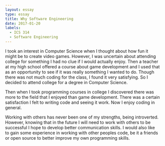 ```yaml
---
layout: essay
type: essay
title: Why Software Engineering
date: 2017-01-20
labels: 
  - ICS 314
  - Software Engineering
---
```


I took an interest in Computer Science when I thought about how fun it might be to create video games. However, I was uncertain about attending college for something I had no clue if I would actually enjoy. Then a teacher at my high school offered a course about game development and I used that as an opportunity to see if it was really something I wanted to do. Though there was not much coding for the class, I found it very satisfying. So I decided to attend college for a degree in Computer Science.

Then when I took programming courses in college I discovered there was more to the field that I enjoyed than game development. There was a certain satisfaction I felt to writing code and seeing it work. Now I enjoy coding in general.

Working with others has never been one of my strengths, being introverted. However, knowing that in the future I will need to work with others to be successful I hope to develop better communication skills. I would also like to gain some experience in working with other peoples code, be it a friends or open source to better improve my own programming skills.